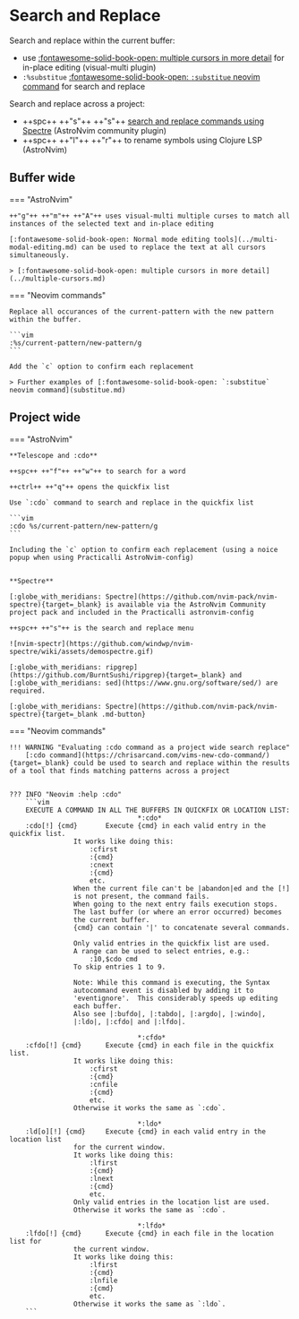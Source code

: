 # Search and Replace

Search and replace within the current buffer:

- use [:fontawesome-solid-book-open: multiple cursors in more detail](../multiple-cursors.md) for in-place editing (visual-multi plugin) 
- `:%substitue` [:fontawesome-solid-book-open: `:substitue` neovim command](substitute.md) for search and replace

Search and replace across a project:

- ++spc++ ++"s"++ ++"s"++ [search and replace commands using Spectre](spectre.md) (AstroNvim community plugin)
- ++spc++ ++"l"++ ++"r"++ to rename symbols using Clojure LSP (AstroNvim) 


## Buffer wide

=== "AstroNvim"
    
    ++"g"++ ++"m"++ ++"A"++ uses visual-multi multiple curses to match all instances of the selected text and in-place editing

    [:fontawesome-solid-book-open: Normal mode editing tools](../multi-modal-editing.md) can be used to replace the text at all cursors simultaneously.

    > [:fontawesome-solid-book-open: multiple cursors in more detail](../multiple-cursors.md) 


=== "Neovim commands"

    Replace all occurances of the current-pattern with the new pattern within the buffer.

    ```vim
    :%s/current-pattern/new-pattern/g
    ```

    Add the `c` option to confirm each replacement

    > Further examples of [:fontawesome-solid-book-open: `:substitue` neovim command](substitue.md)


## Project wide


=== "AstroNvim"


    **Telescope and :cdo**

    ++spc++ ++"f"++ ++"w"++ to search for a word

    ++ctrl++ ++"q"++ opens the quickfix list

    Use `:cdo` command to search and replace in the quickfix list

    ```vim
    :cdo %s/current-pattern/new-pattern/g
    ```

    Including the `c` option to confirm each replacement (using a noice popup when using Practicalli AstroNvim-config)


    **Spectre**

    [:globe_with_meridians: Spectre](https://github.com/nvim-pack/nvim-spectre){target=_blank} is available via the AstroNvim Community project pack and included in the Practicalli astronvim-config    

    ++spc++ ++"s"++ is the search and replace menu

    ![nvim-spectr](https://github.com/windwp/nvim-spectre/wiki/assets/demospectre.gif)

    [:globe_with_meridians: ripgrep](https://github.com/BurntSushi/ripgrep){target=_blank} and [:globe_with_meridians: sed](https://www.gnu.org/software/sed/) are required.

    [:globe_with_meridians: Spectre](https://github.com/nvim-pack/nvim-spectre){target=_blank .md-button}    


=== "Neovim commands"

    !!! WARNING "Evaluating :cdo command as a project wide search replace"
        [:cdo command](https://chrisarcand.com/vims-new-cdo-command/){target=_blank} could be used to search and replace within the results of a tool that finds matching patterns across a project


    ??? INFO "Neovim :help :cdo"
        ```vim
        EXECUTE A COMMAND IN ALL THE BUFFERS IN QUICKFIX OR LOCATION LIST:
        							*:cdo*
        :cdo[!] {cmd}		Execute {cmd} in each valid entry in the quickfix list.
        			It works like doing this:  
        				:cfirst
        				:{cmd}
        				:cnext
        				:{cmd}
        				etc.
         			When the current file can't be |abandon|ed and the [!]
        			is not present, the command fails.
        			When going to the next entry fails execution stops.
        			The last buffer (or where an error occurred) becomes
        			the current buffer.
        			{cmd} can contain '|' to concatenate several commands.

        			Only valid entries in the quickfix list are used.
        			A range can be used to select entries, e.g.:  
        				:10,$cdo cmd
         			To skip entries 1 to 9.

        			Note: While this command is executing, the Syntax
        			autocommand event is disabled by adding it to
        			'eventignore'.  This considerably speeds up editing
        			each buffer.
        			Also see |:bufdo|, |:tabdo|, |:argdo|, |:windo|,
        			|:ldo|, |:cfdo| and |:lfdo|.

        							*:cfdo*
        :cfdo[!] {cmd}		Execute {cmd} in each file in the quickfix list.
        			It works like doing this:  
        				:cfirst
        				:{cmd}
        				:cnfile
        				:{cmd}
        				etc.
         			Otherwise it works the same as `:cdo`.

        							*:ldo*
        :ld[o][!] {cmd}		Execute {cmd} in each valid entry in the location list
        			for the current window.
        			It works like doing this:  
        				:lfirst
        				:{cmd}
        				:lnext
        				:{cmd}
        				etc.
         			Only valid entries in the location list are used.
        			Otherwise it works the same as `:cdo`.

        							*:lfdo*
        :lfdo[!] {cmd}		Execute {cmd} in each file in the location list for
        			the current window.
        			It works like doing this:  
        				:lfirst
        				:{cmd}
        				:lnfile
        				:{cmd}
        				etc.
         			Otherwise it works the same as `:ldo`.
        ```

<!-- TODO: review :cdo and similar commands

    use ack.vim/ag.vim with the :cdo command, an intuitive and near-native project-wide find-and-replace solution is now available. 

    To replace all instances of foo with bar:

    ```vim
    :Ack foo
    :cdo s/foo/bar/g | update
    ```

    :cdo isn’t the only command that was added around this functionality:

    - :cdo[!] {cmd} - Execute {cmd} in each valid entry in the quickfix list.
    - :cfdo[!] {cmd} - Execute {cmd} in each file in the quickfix list.
    - :ld[o][!] {cmd} - Execute {cmd} in each valid entry in the location list for the current window.
    - :lfdo[!] {cmd} - Execute {cmd} in each file in the location list for the current window.
-->
